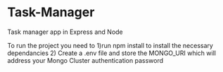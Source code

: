 # Task-Manager
Task manager app in Express and Node

To run the project you need to 
1)run npm install to install the necessary dependancies
2) Create a .env file and store the MONGO_URI which will address your Mongo Cluster authentication password
